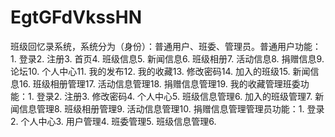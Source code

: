 # EgtGFdVkssHN
班级回忆录系统，系统分为（身份）：普通用户、班委、管理员。普通用户功能：1. 登录2. 注册3. 首页4. 班级信息5. 新闻信息6. 班级相册7. 活动信息8. 捐赠信息9. 论坛10. 个人中心11. 我的发布12. 我的收藏13. 修改密码14. 加入的班级15. 新闻信息16. 班级相册管理17. 活动信息管理18. 捐赠信息管理19. 我的收藏管理班委功能：1. 登录2. 注册3. 修改密码4. 个人中心5. 班级信息管理6. 加入的班级管理7. 新闻信息管理8. 班级相册管理9. 活动信息管理10. 捐赠信息管理管理员功能：1. 登录2. 个人中心3. 用户管理4. 班委管理5. 班级信息管理6.
